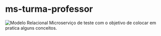 # ms-turma-professor
![Modelo Relacional]([https://user-images.githubusercontent.com/83607914/204623535-ebdb4cc3-b166-4d73-9840-ebd835dbd5d6.png])
Microserviço de teste com o objetivo de colocar em pratica alguns conceitos.
